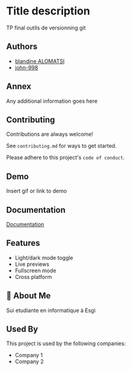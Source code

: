 
# Title description

TP final outils de versionning git



## Authors

- [blandine ALOMATSI](https://github.com/blandine-228)
- [john-998](https://github.com/blandine-228)


## Annex
Any additional information goes here


## Contributing

Contributions are always welcome!

See `contributing.md` for ways to get started.

Please adhere to this project's `code of conduct`.


## Demo

Insert gif or link to demo


## Documentation

[Documentation](https://linktodocumentation)


## Features

- Light/dark mode toggle
- Live previews
- Fullscreen mode
- Cross platform


## 🚀 About Me
Sui etudiante en informatique à Esgi


## Used By

This project is used by the following companies:

- Company 1
- Company 2

